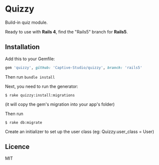 # Quizzy

Build-in quiz module. 

Ready to use with **Rails 4**, find the "Rails5" branch for **Rails5**.

## Installation

Add this to your Gemfile:

```ruby
gem 'quizzy', github: 'Captive-Studio/quizzy', branch: 'rails5'
```

Then run `bundle install`

Next, you need to run the generator:

```console
$ rake quizzy:install:migrations
```

(it will copy the gem's migration into your app's folder)

Then run

```console
$ rake db:migrate
```

Create an initializer to set up the user class (eg: Quizzy.user_class = User)

## Licence

MIT